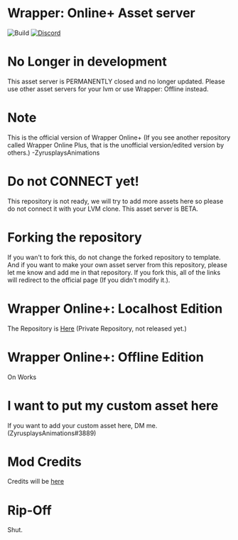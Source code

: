 # Wrapper: Online+ Asset server
![Build](https://img.shields.io/badge/Build-Beta%201.3.0-green)
[![Discord](https://badgen.net/badge/icon/discord?icon=discord&label)](https://discord.gg/DEf3VCFb2H)

# No Longer in development
This asset server is PERMANENTLY closed and no longer updated. Please use other asset servers for your lvm or use Wrapper: Offline instead.

# Note

This is the official version of Wrapper Online+ (If you see another repository called Wrapper Online Plus, that is the unofficial version/edited version by others.) -ZyrusplaysAnimations

# Do not CONNECT yet!

This repository is not ready, we will try to add more assets here so please do not connect it with your LVM clone. This asset server is BETA.

# Forking the repository
If you wan't to fork this, do not change the forked repository to template. And if you want to make your own asset server from this repository, please let me know and add me in that repository. If you fork this, all of the links will redirect to the official page (If you didn't modify it.). 

# Wrapper Online+: Localhost Edition
The Repository is [Here](https://github.com/ZyrusplaysAnimations/Official-Repository-Of-Wrapper-Online-Plus) (Private Repository, not released yet.)

# Wrapper Online+: Offline Edition
On Works

# I want to put my custom asset here

If you want to add your custom asset here, DM me. (ZyrusplaysAnimations#3889)

# Mod Credits 

Credits will be [here](https://zyrusplaysanimations.github.io/Wrapper-Online-Plus-Assets-Beta/credits)

# Rip-Off

Shut.
